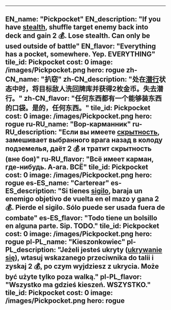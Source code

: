 ---

EN_name: "Pickpocket"
EN_description: "If you have <u>stealth</u>, shuffle target enemy back into deck and gain 2 💰. Lose stealth. Can only be used outside of battle"
EN_flavor: "Everything has a pocket, somewhere. Yep. EVERYTHING"
tile_id: Pickpocket
cost: 0
image: /images/Pickpocket.png
hero: rogue
zh-CN_name: "扒窃"
zh-CN_description: "处在<u>潜行</u>状态中时，将目标敌人洗回牌库并获得2枚金币。失去潜行。"
zh-CN_flavor: "任何东西都有一个能够装东西的口袋。是的，任何东西。"
tile_id: Pickpocket
cost: 0
image: /images/Pickpocket.png
hero: rogue
ru-RU_name: "Вор-карманник"
ru-RU_description: "Если вы имеете <u>скрытность</u>, замешивает выбранного врага назад в колоду подземелья, даёт 2 💰 и тратит скрытность (вне боя)"
ru-RU_flavor: "Всё имеет карман, где-нибудь. А-ага. ВСЁ"
tile_id: Pickpocket
cost: 0
image: /images/Pickpocket.png
hero: rogue
es-ES_name: "Carterear"
es-ES_description: "Si tienes <u>sigilo</u>, baraja un enemigo objetivo de vuelta en el mazo y gana 2 💰. Pierde el sigilo. Sólo puede ser usada fuera de combate"
es-ES_flavor: "Todo tiene un bolsillo en alguna parte. Sip. TODO."
tile_id: Pickpocket
cost: 0
image: /images/Pickpocket.png
hero: rogue
pl-PL_name: "Kieszonkowiec"
pl-PL_description: "Jeżeli jesteś ukryty (<u>ukrywanie się</u>), wtasuj wskazanego przeciwnika do talii i zyskaj 2 💰, po czym wyjdziesz z ukrycia. Może być użyte tylko poza walką."
pl-PL_flavor: "Wszystko ma gdzieś kieszeń. WSZYSTKO."
tile_id: Pickpocket
cost: 0
image: /images/Pickpocket.png
hero: rogue
---